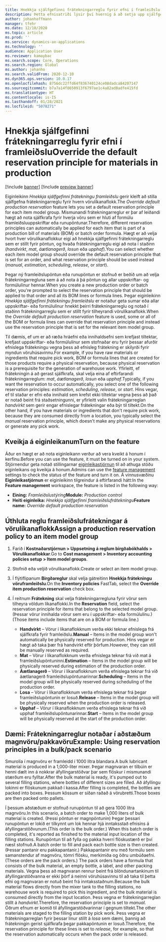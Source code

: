 ```yaml
---
title: Hnekkja sjálfgefinni frátekningarreglu fyrir efni í framleiðslu
description: Þetta efnisatriði lýsir því hvernig á að setja upp sjálfgefna frátekningarreglu fyrir hvern vörulíkanaflokk, svo hægt sé að nota mismunandi frátekningarreglur sjálfkrafa fyrir hverja vöru sem er hluti af formúlu framleiðsluuppskriftar eða runupöntunar.
author: johanhoffmann
manager: tfehr
ms.date: 12/10/2020
ms.topic: article
ms.prod: ''
ms.service: dynamics-ax-applications
ms.technology: ''
audience: Application User
ms.reviewer: kamaybac
ms.search.scope: Core, Operations
ms.search.region: Global
ms.author: johanho
ms.search.validFrom: 2020-12-10
ms.dyn365.ops.version: 10.0.17
ms.openlocfilehash: 8756dc22ffd64f836740124ce08dadca84207147
ms.sourcegitcommit: b7a7a14f8650913f6797ae1c4a82ad8adfe415fd
ms.translationtype: HT
ms.contentlocale: is-IS
ms.lasthandoff: 01/28/2021
ms.locfileid: "5078271"
---
```

# <a name="override-the-default-reservation-principle-for-materials-in-production"></a><span data-ttu-id="fc2ff-103">Hnekkja sjálfgefinni frátekningarreglu fyrir efni í framleiðslu</span><span class="sxs-lookup"><span data-stu-id="fc2ff-103">Override the default reservation principle for materials in production</span></span>

[!include [banner](../includes/banner.md)]
[!include [preview banner](../includes/preview-banner.md)]

<span data-ttu-id="fc2ff-104">Eiginleikinn *Hnekkja sjálfgefinni frátekningu framleiðslu* gerir kleift að stilla sjálfgefna frátekningarreglu fyrir hvern vörulíkanaflokk.</span><span class="sxs-lookup"><span data-stu-id="fc2ff-104">The *Override default production reservation* feature lets you set a default reservation principle for each item model group.</span></span> <span data-ttu-id="fc2ff-105">Mismunandi frátekningarreglur er þar af leiðandi hægt að nota sjálfkrafa fyrir hverja vöru sem er hluti af formúlu framleiðsluuppskriftar eða runupöntunar.</span><span class="sxs-lookup"><span data-stu-id="fc2ff-105">Therefore, different reservation principles can automatically be applied for each item that is part of a production bill of materials (BOM) or batch order formula.</span></span> <span data-ttu-id="fc2ff-106">Hægt er að velja hvort hver vörulíkanaflokkur eigi að hnekkja sjálfgefinni frátekningarreglu sem er stillt fyrir pöntun, og hvaða frátekningarreglu eigi að nota í staðinn (*handvirkt*, *mat*, *áætlanagerð*, *losun* eða *upphaf*).</span><span class="sxs-lookup"><span data-stu-id="fc2ff-106">You can select whether each item model group should override the default reservation principle that is set for an order, and what reservation principle should be used instead (*manual*, *estimation*, *scheduling*, *release*, or *start*).</span></span>

<span data-ttu-id="fc2ff-107">Þegar ný framleiðslupöntun eða runupöntun er stofnuð er beðið um að velja frátekningarregluna sem á að nota á þá pöntun og allar uppskriftar- og formúlulínur hennar.</span><span class="sxs-lookup"><span data-stu-id="fc2ff-107">When you create a new production order or batch order, you're prompted to select the reservation principle that should be applied to that order and all its BOM lines or formula lines.</span></span> <span data-ttu-id="fc2ff-108">Þegar eiginleikinn *Hnekkja sjálfgefinni frátekningu framleiðslu* er notaður geta sumar eða allar uppskriftar- eða formúlulínur hnekkt þeirri frátekningarreglu og notað í staðinn frátekningarreglu sem er stillt fyrir tilheyrandi vörulíkanaflokk.</span><span class="sxs-lookup"><span data-stu-id="fc2ff-108">When the *Override default production reservation* feature is used, some or all of the BOM or formula lines can override that reservation principle and instead use the reservation principle that is set for the relevant item model group.</span></span>

<span data-ttu-id="fc2ff-109">Til dæmis, ef um er að ræða hráefni eða innihaldsefni sem krefjast tiltektar, krefjast uppskriftar- eða formúlulínur sem stofnaðar eru fyrir þessar afurðir efnislega frátekningu vegna þess að efnisleg frátekning er skilyrði fyrir myndun vöruhúsavinnu.</span><span class="sxs-lookup"><span data-stu-id="fc2ff-109">For example, if you have raw materials or ingredients that require pick work, BOM or formula lines that are created for those products require a physical reservation, because physical reservation is a prerequisite for the generation of warehouse work.</span></span> <span data-ttu-id="fc2ff-110">Yfirleitt, ef frátekningin á að gerast sjálfkrafa, skal velja eina af eftirfarandi frátekningarreglum: *mat*, *áætlanagerð*, *losun* eða *upphaf*.</span><span class="sxs-lookup"><span data-stu-id="fc2ff-110">Typically, if you want the reservation to occur automatically, you select one of the following reservation principles: *estimation*, *scheduling*, *release*, or *start*.</span></span> <span data-ttu-id="fc2ff-111">Hins vegar, ef til staðar er efni eða innihald sem krefst ekki tiltektar vegna þess að það er notað beint frá staðsetningunni, er yfirleitt valin frátekningarreglan *handvirkt* sem gerir engar efnislegar frátekningar eða býr til tiltekt.</span><span class="sxs-lookup"><span data-stu-id="fc2ff-111">On the other hand, if you have materials or ingredients that don't require pick work, because they are consumed directly from a location, you typically select the *manual* reservation principle, which doesn't make any physical reservations or generate any pick work.</span></span>

## <a name="turn-on-the-feature"></a><span data-ttu-id="fc2ff-112">Kveikja á eiginleikanum</span><span class="sxs-lookup"><span data-stu-id="fc2ff-112">Turn on the feature</span></span>

<span data-ttu-id="fc2ff-113">Áður en hægt er að nota eiginleikann verður að vera kveikt á honum í kerfinu.</span><span class="sxs-lookup"><span data-stu-id="fc2ff-113">Before you can use the feature, it must be turned on in your system.</span></span> <span data-ttu-id="fc2ff-114">Stjórnendur geta notað stillingarnar [eiginleikastjórnun](../../fin-ops-core/fin-ops/get-started/feature-management/feature-management-overview.md) til að athuga stöðu eiginleikans og kveikja á honum.</span><span class="sxs-lookup"><span data-stu-id="fc2ff-114">Admins can use the [feature management](../../fin-ops-core/fin-ops/get-started/feature-management/feature-management-overview.md) settings to check the status of the feature and turn it on.</span></span> <span data-ttu-id="fc2ff-115">Á vinnusvæðinu **Eiginleikastjórnun** er eiginleikinn tilgreindur á eftirfarandi hátt:</span><span class="sxs-lookup"><span data-stu-id="fc2ff-115">In the **Feature management** workspace, the feature is listed in the following way:</span></span>

- <span data-ttu-id="fc2ff-116">**Eining:** *Framleiðslustýring*</span><span class="sxs-lookup"><span data-stu-id="fc2ff-116">**Module:** *Production control*</span></span>
- <span data-ttu-id="fc2ff-117">**Heiti eiginleika:** *Hnekkja sjálfgefinni framleiðslufrátekningu*</span><span class="sxs-lookup"><span data-stu-id="fc2ff-117">**Feature name:** *Override default production reservation*</span></span>

## <a name="assign-a-production-reservation-policy-to-an-item-model-group"></a><span data-ttu-id="fc2ff-118">Úthluta reglu framleiðslufrátekningar á vörulíkanaflokk</span><span class="sxs-lookup"><span data-stu-id="fc2ff-118">Assign a production reservation policy to an item model group</span></span>

1. <span data-ttu-id="fc2ff-119">Farið í **Kostnaðarstjórnun &gt; Uppsetning á reglum birgðabókhalds &gt; Vörulíkanaflokkar**.</span><span class="sxs-lookup"><span data-stu-id="fc2ff-119">Go to **Cost management &gt; Inventory accounting policies setup &gt; Item model groups**.</span></span>
1. <span data-ttu-id="fc2ff-120">Stofnið eða veljið vörulíkanaflokk.</span><span class="sxs-lookup"><span data-stu-id="fc2ff-120">Create or select an item model group.</span></span>
1. <span data-ttu-id="fc2ff-121">Í flýtiflipanum **Birgðareglur** skal velja gátreitinn **Hnekkja frátekningu vöruframleiðslu**.</span><span class="sxs-lookup"><span data-stu-id="fc2ff-121">On the **Inventory policies** FastTab, select the **Override item production reservation** check box.</span></span>
1. <span data-ttu-id="fc2ff-122">Í reitnum **Frátekning** skal velja frátekningarregluna fyrir vörur sem tilheyra völdum líkanaflokki.</span><span class="sxs-lookup"><span data-stu-id="fc2ff-122">In the **Reservation** field, select the reservation principle for items that belong to the selected model group.</span></span> <span data-ttu-id="fc2ff-123">(Þessar vörur innihalda vörur sem eru í uppskriftar- eða formúlulínu.)</span><span class="sxs-lookup"><span data-stu-id="fc2ff-123">(Those items include items that are on a BOM or formula line.)</span></span>

    - <span data-ttu-id="fc2ff-124">**Handvirkt** – Vörur í líkanaflokknum verða ekki teknar efnislega frá sjálfkrafa fyrir framleiðslu.</span><span class="sxs-lookup"><span data-stu-id="fc2ff-124">**Manual** – Items in the model group won't automatically be physically reserved for production.</span></span> <span data-ttu-id="fc2ff-125">Hins vegar er hægt að taka þær frá handvirkt eftir þörfum.</span><span class="sxs-lookup"><span data-stu-id="fc2ff-125">However, they can still be manually reserved as required.</span></span>
    - <span data-ttu-id="fc2ff-126">**Mat** – Vörur í líkanaflokknum verða efnislega teknar frá við mat á framleiðslupöntuninni.</span><span class="sxs-lookup"><span data-stu-id="fc2ff-126">**Estimation** – Items in the model group will be physically reserved during estimation of the production order.</span></span>
    - <span data-ttu-id="fc2ff-127">**Áætlanagerð** – Vörur í líkanaflokknum verða efnislega teknar frá við áætlanagerð framleiðslupöntunarinnar.</span><span class="sxs-lookup"><span data-stu-id="fc2ff-127">**Scheduling** – Items in the model group will be physically reserved during scheduling of the production order.</span></span>
    - <span data-ttu-id="fc2ff-128">**Losa** – Vörur í líkanaflokknum verða efnislega teknar frá þegar framleiðslupöntunin er losuð.</span><span class="sxs-lookup"><span data-stu-id="fc2ff-128">**Release** – Items in the model group will be physically reserved when the production order is released.</span></span>
    - <span data-ttu-id="fc2ff-129">**Upphaf** – Vörur í líkanaflokknum verða efnislega teknar frá við upphaf framleiðslupöntunarinnar.</span><span class="sxs-lookup"><span data-stu-id="fc2ff-129">**Start** – Items in the model group will be physically reserved at the start of the production order.</span></span>

## <a name="example-using-reservation-principles-in-a-bulkpack-scenario"></a><span data-ttu-id="fc2ff-130">Dæmi: Frátekningarreglur notaðar í aðstæðum magnvöru/pakkavöru</span><span class="sxs-lookup"><span data-stu-id="fc2ff-130">Example: Using reservation principles in a bulk/pack scenario</span></span>

<span data-ttu-id="fc2ff-131">Smurolía í magnvöru er framleidd í 1000 lítra blandara.</span><span class="sxs-lookup"><span data-stu-id="fc2ff-131">A bulk lubricant material is produced in a 1,000-liter mixer.</span></span> <span data-ttu-id="fc2ff-132">Þegar magnvaran er tilbúin er henni dælt inn á nokkrar áfyllingarstöðvar þar sem flöskur í mismunandi stærðum eru fylltar.</span><span class="sxs-lookup"><span data-stu-id="fc2ff-132">After the bulk material is ready, it's pumped out to several filling stations, where bottles of different sizes are filled.</span></span> <span data-ttu-id="fc2ff-133">Að áfyllingu lokinni er flöskunum pakkað í kassa.</span><span class="sxs-lookup"><span data-stu-id="fc2ff-133">After filling is completed, the bottles are packed into boxes.</span></span> <span data-ttu-id="fc2ff-134">Þessum kössum er síðan raðað á vörubretti.</span><span class="sxs-lookup"><span data-stu-id="fc2ff-134">Those boxes are then packed onto pallets.</span></span>

<span data-ttu-id="fc2ff-135">Í þessum aðstæðum er stofnuð runupöntun til að gera 1000 lítra magnvöru.</span><span class="sxs-lookup"><span data-stu-id="fc2ff-135">In this scenario, a batch order to make 1,000 liters of bulk material is created.</span></span> <span data-ttu-id="fc2ff-136">(Þessi pöntun er magnpöntunin) Þegar þessari runupöntun er lokið er tilkynnt um lok hennar hjá inntaksstað efnisins á áfyllingarstöðvunum.</span><span class="sxs-lookup"><span data-stu-id="fc2ff-136">(This order is the bulk order.) When this batch order is completed, it's reported as finished to the material input location of the filling stations.</span></span> <span data-ttu-id="fc2ff-137">Runupöntun til að fylla og pakka hverri flöskustærð er því næst stofnuð.</span><span class="sxs-lookup"><span data-stu-id="fc2ff-137">A batch order to fill and pack each bottle size is then created.</span></span> <span data-ttu-id="fc2ff-138">(Þessar pantanir eru pakkapantanir.) Pakkapantanir eru með formúlu sem samanstendur af magnvöru, tómri flösku, merkimiða og öðru umbúðaefni.</span><span class="sxs-lookup"><span data-stu-id="fc2ff-138">(These orders are the pack orders.) The pack orders have a formula that consists of the bulk material, an empty bottle, a label, and other packing materials.</span></span> <span data-ttu-id="fc2ff-139">Vegna þess að magnvaran rennur beint frá blöndunartankinum til áfyllingarstöðvanna er ekki þörf á neinni vöruhúsavinnu til að taka til þetta efni og magnvaran er notuð beint frá inntaksstaðnum.</span><span class="sxs-lookup"><span data-stu-id="fc2ff-139">Because the bulk material flows directly from the mixer tank to the filling stations, no warehouse work is required to pick this ingredient, and the bulk material is consumed directly from the input location.</span></span> <span data-ttu-id="fc2ff-140">Þess vegna er frátekningarreglan stillt á *handvirkt*.</span><span class="sxs-lookup"><span data-stu-id="fc2ff-140">Therefore, the reservation principle is set to *manual*.</span></span> <span data-ttu-id="fc2ff-141">Öðrum efnum er komið til áfyllingarstöðvarinnar í gegnum tiltekt.</span><span class="sxs-lookup"><span data-stu-id="fc2ff-141">The other materials are staged to the filling station by pick work.</span></span> <span data-ttu-id="fc2ff-142">Þess vegna er frátekningarreglan fyrir þessar línur stillt á *losa* sem dæmi, þannig að frátekningin gerist sjálfkrafa þegar pakkapöntunin er losuð.</span><span class="sxs-lookup"><span data-stu-id="fc2ff-142">Therefore, the reservation principle for these lines is set to *release*, for example, so that the reservation automatically occurs when the pack order is released.</span></span>
